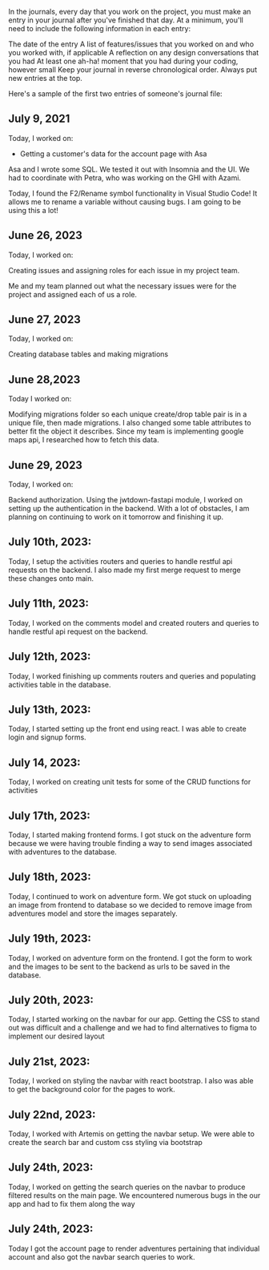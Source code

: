 In the journals, every day that you work on the project, you must make an entry in your journal after you've finished that day. At a minimum, you'll need to include the following information in each entry:

The date of the entry
A list of features/issues that you worked on and who you worked with, if applicable
A reflection on any design conversations that you had
At least one ah-ha! moment that you had during your coding, however small
Keep your journal in reverse chronological order. Always put new entries at the top.

Here's a sample of the first two entries of someone's journal file:

## July 9, 2021

Today, I worked on:

- Getting a customer's data for the account page
  with Asa

Asa and I wrote some SQL. We tested it out with
Insomnia and the UI. We had to coordinate with
Petra, who was working on the GHI with Azami.

Today, I found the F2/Rename symbol functionality
in Visual Studio Code! It allows me to rename a
variable without causing bugs. I am going to be
using this a lot!

## June 26, 2023

Today, I worked on:

Creating issues and assigning roles for each issue in my project team.

Me and my team planned out what the necessary issues were for the project and assigned each of us a role.

## June 27, 2023

Today, I worked on:

Creating database tables and making migrations

## June 28,2023

Today I worked on:

Modifying migrations folder so each unique create/drop table pair is in a unique file, then made migrations. I also changed some table attributes to better fit the object it describes. Since my team is implementing google maps api, I researched how to fetch this data.

## June 29, 2023

Today, I worked on:

Backend authorization. Using the jwtdown-fastapi module, I worked on setting up the authentication in the backend. With a lot of obstacles, I am planning on continuing to work on it tomorrow and finishing it up.

## July 10th, 2023:

Today, I setup the activities routers and queries to handle restful api requests on the backend. I also made my first merge request to merge these changes onto main.

## July 11th, 2023:

Today, I worked on the comments model and created routers and queries to handle restful api request on the backend.

## July 12th, 2023:

Today, I worked finishing up comments routers and queries and populating activities table in the database.

## July 13th, 2023:

Today, I started setting up the front end using react. I was able to create login and signup forms.

## July 14, 2023:

Today, I worked on creating unit tests for some of the CRUD functions for activities

## July 17th, 2023:

Today, I started making frontend forms. I got stuck on the adventure form because we were having trouble finding a way to send images associated with adventures to the database.

## July 18th, 2023:

Today, I continued to work on adventure form. We got stuck on uploading an image from frontend to database so we decided to remove image from adventures model and store the images separately.

## July 19th, 2023:

Today, I worked on adventure form on the frontend. I got the form to work and the images to be sent to the backend as urls to be saved in the database.

## July 20th, 2023:

Today, I started working on the navbar for our app. Getting the CSS to stand out was difficult and a challenge and we had to find alternatives to figma to implement our desired layout

## July 21st, 2023:

Today, I worked on styling the navbar with react bootstrap. I also was able to get the background color for the pages to work.

## July 22nd, 2023:

Today, I worked with Artemis on getting the navbar setup. We were able to create the search bar and custom css styling via bootstrap

## July 24th, 2023:

Today, I worked on getting the search queries on the navbar to produce filtered results on the main page. We encountered numerous bugs in the our app and had to fix them along the way

## July 24th, 2023:

Today I got the account page to render adventures pertaining that individual account and also got the navbar search queries to work.
